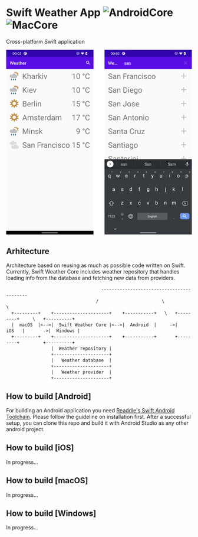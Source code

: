 # Swift Weather App ![AndroidCore](https://github.com/andriydruk/swift-weather-app/workflows/AndroidCore/badge.svg) ![MacCore](https://github.com/andriydruk/swift-weather-app/workflows/MacCore/badge.svg)
Cross-platform Swift application 

![GitHub Logo](./doc/device-2020-04-21-000209.png)

## Arhitecture

Architecture based on reusing as much as possible code written on Swift. Currently, Swift Weather Core includes weather repository that handles loading info from the database and fetching new data from providers.

```
                                    ------------------------------------------
                                  /                        \                   \
  +---------+    +---------------------+    +-----------+   \   +---------+     \   +----------+
  |  macOS  |<-->|  Swift Weather Core |<-->|  Android  |     ->|   iOS   |       ->|  Windows |
  +---------+    +---------------------+    +-----------+       +---------+         +----------+
                 |  Weather repository |
                 +---------------------+
                 |   Weather database  |
                 +---------------------+
                 |   Weather provider  |
                 +---------------------+
```



## How to build [Android]

For building an Android application you need [Readdle's Swift Android Toolchain](https://github.com/readdle/swift-android-toolchain#installation). Please follow the guideline on installation first.
After a successful setup, you can clone this repo and build it with Android Studio as any other android project. 


## How to build [iOS]

In progress...


## How to build [macOS]

In progress...

## How to build [Windows]

In progress...
